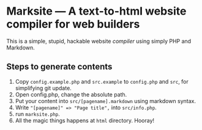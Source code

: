 Marksite — A text-to-html website compiler for web builders 
===========================================================

This is a simple, stupid, hackable website *compiler* using simply PHP and Markdown.

Steps to generate contents
--------------------------
1. Copy `config.example.php` and `src.example` to `config.php` and `src`, for simplifying git update.
2. Open config.php, change the absolute path.
3. Put your content into `src/[pagename].markdown` using markdown syntax.
4. Write `"[pagename]" => "Page title",` into `src/info.php`.
5. run `marksite.php`.
6. All the magic things happens at `html` directory. Hooray!
